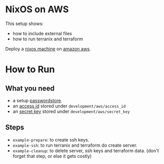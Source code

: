 # NixOS on AWS

This setup shows:

* how to include external files
* how to run terranix and terraform

Deploy a 
[nixos machine](https://grafana.com/)
on
[amazon aws](https://aws.amazon.com).

# How to Run

## What you need

* a setup [passwordstore](https://www.passwordstore.org/).
* an [access id](https://aws.amazon.com/premiumsupport/knowledge-center/create-access-key) 
  stored under `development/aws/access_id`
* an [secret key](https://aws.amazon.com/premiumsupport/knowledge-center/create-access-key) 
  stored under `development/aws/secret_key`

## Steps

* `example-prepare`: to create ssh keys.
* `example-ssh`: to run terranix and terraform do create server.
* `example-cleanup`: to delete server, ssh keys and terraform data. (don't forget that step, or else it gets costly)
